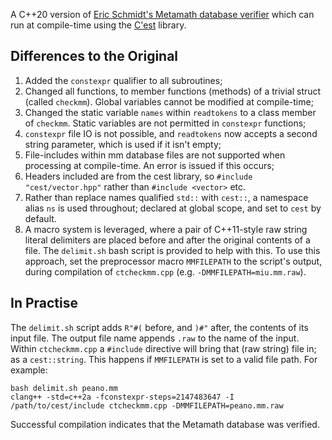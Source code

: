 A C++20 version of [Eric Schmidt's Metamath database
verifier](http://us.metamath.org/downloads/checkmm.cpp) which can run at
compile-time using the [C'est](https://github.com/pkeir/cest) library.

## Differences to the Original

1. Added the `constexpr` qualifier to all subroutines;
2. Changed all functions, to member functions (methods) of a trivial struct (called `checkmm`). Global variables cannot be modified at compile-time;
3. Changed the static variable `names` within `readtokens` to a class member of `checkmm`. Static variables are not permitted in `constexpr` functions;
4. `constexpr` file IO is not possible, and `readtokens` now accepts a second string parameter, which is used if it isn't empty;
5. File-includes within mm database files are not supported when processing at compile-time. An error is issued if this occurs;
6. Headers included are from the cest library, so `#include "cest/vector.hpp"` rather than `#include <vector>` etc.
7. Rather than replace names qualified `std::` with `cest::`, a namespace alias `ns` is used throughout; declared at global scope, and set to `cest` by default.
8. A macro system is leveraged, where a pair of C++11-style raw string literal delimiters are placed before and after the original contents of a file. The `delimit.sh` bash script is provided to help with this. To use this approach, set the preprocessor macro `MMFILEPATH` to the script's output, during compilation of `ctcheckmm.cpp` (e.g. `-DMMFILEPATH=miu.mm.raw`).

## In Practise

The `delimit.sh` script adds `R"#(` before, and `)#"` after, the
contents of its input file. The output file name appends `.raw` to the name of
the input. Within `ctcheckmm.cpp` a `#include` directive will bring that (raw
string) file in; as a `cest::string`. This happens if `MMFILEPATH` is set to a
valid file path. For example:

```
bash delimit.sh peano.mm
clang++ -std=c++2a -fconstexpr-steps=2147483647 -I /path/to/cest/include ctcheckmm.cpp -DMMFILEPATH=peano.mm.raw
```

Successful compilation indicates that the Metamath database was verified.
